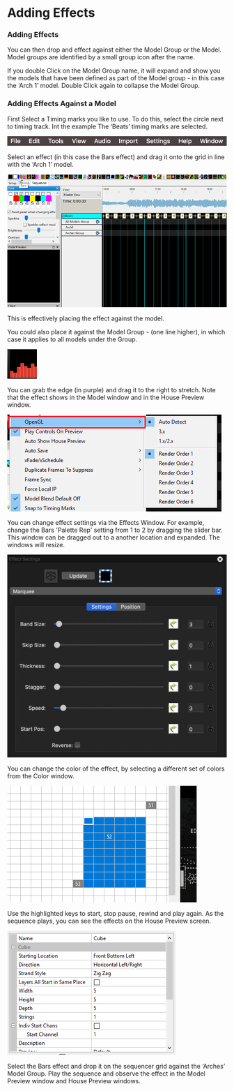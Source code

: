 # Adding Effects

### Adding Effects

You can then drop and effect against either the Model Group or the Model. Model groups are identified by a small group icon after the name. 

If you double Click on the  Model Group name, it will expand and show you the models that have been defined as part of the Model group - in this case the ‘Arch 1’ model. Double Click again to collapse the Model Group.

### Adding Effects Against a Model

First Select a Timing marks you like to use. To do this, select the circle next to timing track. Int the example The ‘Beats’ timing marks are selected.

![](../../.gitbook/assets/image%20%28169%29.png)

Select an effect \(in this case the Bars effect\) and drag it onto the grid in line with the ‘Arch 1’ model.

![](../../.gitbook/assets/drageffect.gif)

This is effectively placing the effect against the model.  

You could also place it against the Model Group - \(one line higher\), in which case it applies to all models under the Group.

![](../../.gitbook/assets/image%20%28135%29.png)

You can grab the edge \(in purple\) and drag it to the right to stretch.  Note that the effect shows in the Model window and in the House Preview window.

![](../../.gitbook/assets/image%20%28740%29.png)

You can change effect settings via the Effects Window.  For example, change the Bars 'Palette Rep' setting from 1 to 2 by dragging the slider bar. This window can be dragged out to a another location and expanded. The windows will resize.

![](../../.gitbook/assets/image%20%28514%29.png)

You can change the color of the effect, by selecting a different set of colors from the Color window.

![](../../.gitbook/assets/image%20%287%29.png)

Use the highlighted keys to start, stop pause, rewind and play again.  As the sequence plays, you can see the effects on the House Preview screen.

![](../../.gitbook/assets/image%20%28677%29.png)

Select the Bars effect and drop it on the sequencer grid against the ‘Arches’ Model Group. Play the sequence and observe the effect in the Model Preview window and House Preview windows.

